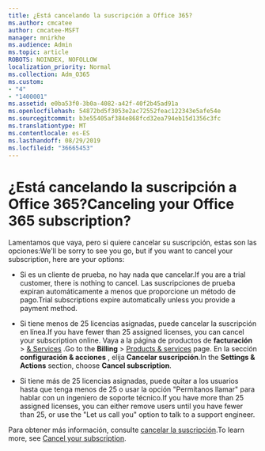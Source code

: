 ```yaml
---
title: ¿Está cancelando la suscripción a Office 365?
ms.author: cmcatee
author: cmcatee-MSFT
manager: mnirkhe
ms.audience: Admin
ms.topic: article
ROBOTS: NOINDEX, NOFOLLOW
localization_priority: Normal
ms.collection: Adm_O365
ms.custom:
- "4"
- "1400001"
ms.assetid: e0ba53f0-3b0a-4082-a42f-40f2b45ad91a
ms.openlocfilehash: 54872bd5f3053e2ac72552feac122343e5afe54e
ms.sourcegitcommit: b3e55405af384e868fcd32ea794eb15d1356c3fc
ms.translationtype: MT
ms.contentlocale: es-ES
ms.lasthandoff: 08/29/2019
ms.locfileid: "36665453"
---
```

# <a name="canceling-your-office-365-subscription"></a><span data-ttu-id="c0320-102">¿Está cancelando la suscripción a Office 365?</span><span class="sxs-lookup"><span data-stu-id="c0320-102">Canceling your Office 365 subscription?</span></span>

<span data-ttu-id="c0320-103">Lamentamos que vaya, pero si quiere cancelar su suscripción, estas son las opciones:</span><span class="sxs-lookup"><span data-stu-id="c0320-103">We'll be sorry to see you go, but if you want to cancel your subscription, here are your options:</span></span>
  
- <span data-ttu-id="c0320-104">Si es un cliente de prueba, no hay nada que cancelar.</span><span class="sxs-lookup"><span data-stu-id="c0320-104">If you are a trial customer, there is nothing to cancel.</span></span> <span data-ttu-id="c0320-105">Las suscripciones de prueba expiran automáticamente a menos que proporcione un método de pago.</span><span class="sxs-lookup"><span data-stu-id="c0320-105">Trial subscriptions expire automatically unless you provide a payment method.</span></span>

- <span data-ttu-id="c0320-106">Si tiene menos de 25 licencias asignadas, puede cancelar la suscripción en línea.</span><span class="sxs-lookup"><span data-stu-id="c0320-106">If you have fewer than 25 assigned licenses, you can cancel your subscription online.</span></span> <span data-ttu-id="c0320-107">Vaya a la página de productos de **facturación** \> [& Services](https://go.microsoft.com/fwlink/p/?linkid=842054) .</span><span class="sxs-lookup"><span data-stu-id="c0320-107">Go to the **Billing** \> [Products & services](https://go.microsoft.com/fwlink/p/?linkid=842054) page.</span></span> <span data-ttu-id="c0320-108">En la sección **configuración & acciones** , elija **Cancelar suscripción**.</span><span class="sxs-lookup"><span data-stu-id="c0320-108">In the **Settings & Actions** section, choose **Cancel subscription**.</span></span>

- <span data-ttu-id="c0320-109">Si tiene más de 25 licencias asignadas, puede quitar a los usuarios hasta que tenga menos de 25 o usar la opción "Permítanos llamar" para hablar con un ingeniero de soporte técnico.</span><span class="sxs-lookup"><span data-stu-id="c0320-109">If you have more than 25 assigned licenses, you can either remove users until you have fewer than 25, or use the "Let us call you" option to talk to a support engineer.</span></span>

<span data-ttu-id="c0320-110">Para obtener más información, consulte [cancelar la suscripción](https://docs.microsoft.com/office365/admin/subscriptions-and-billing/cancel-your-subscription).</span><span class="sxs-lookup"><span data-stu-id="c0320-110">To learn more, see [Cancel your subscription](https://docs.microsoft.com/office365/admin/subscriptions-and-billing/cancel-your-subscription).</span></span>